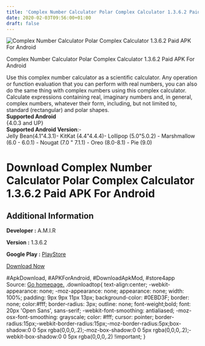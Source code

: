 ```yaml
---
title: 'Complex Number Calculator Polar Complex Calculator 1.3.6.2 Paid APK For Android'
date: 2020-02-03T09:56:00+01:00
draft: false
---
```


![Complex Number Calculator Polar Complex Calculator 1.3.6.2 Paid APK For Android](https://i0.wp.com/apkhome.net/wp-content/uploads/2020/02/Complex-Number-Calculator-Polar-Complex-Calculator-1.3.6.2-Paid.png "Complex Number Calculator Polar Complex Calculator 1.3.6.2 Paid APK For Android")

  

Complex Number Calculator Polar Complex Calculator 1.3.6.2 Paid APK For Android

Use this complex number calculator as a scientific calculator. Any operation or function evaluation that you can perform with real numbers, you can also do the same thing with complex numbers using this complex calculator. Calculate expressions containing real, imaginary numbers and, in general, complex numbers, whatever their form, including, but not limited to, standard (rectangular) and polar shapes.  
**Supported Android**  
{4.0.3 and UP}  
**Supported Android Version**:-  
Jelly Bean(4.1"4.3.1)- KitKat (4.4"4.4.4)- Lollipop (5.0"5.0.2) - Marshmallow (6.0 - 6.0.1) - Nougat (7.0 " 7.1.1) - Oreo (8.0-8.1) - Pie (9.0)

Download Complex Number Calculator Polar Complex Calculator 1.3.6.2 Paid APK For Android
========================================================================================

Additional Information
----------------------

**Developer :** A.M.I.R

**Version :** 1.3.6.2

**Google Play :** [PlayStore](https://play.google.com/store/apps/details?id=com.gcalcd.calculator.scientific&hl=en)

  

[Download Now](https://store4app.co/post/complex-number-calculator-polar-complex-calculator-1-3-6-2-paid-apk-for-android_1580567243)

  
#ApkDownload, #APKForAndroid, #DownloadApkMod, #store4app  
Source: [Go homepage.](https://store4app.co/post/complex-number-calculator-polar-complex-calculator-1-3-6-2-paid-apk-for-android_1580567243) .downloadtop{ text-align:center; -webkit-appearance: none; -moz-appearance: none; appearance: none; width: 100%; padding: 9px 9px 11px 13px; background-color: #0EBD3F; border: none; color:#fff; border-radius: 3px; outline: none; font-weight;bold; font: 20px 'Open Sans', sans-serif; -webkit-font-smoothing: antialiased; -moz-osx-font-smoothing: grayscale; color: #fff; cursor: pointer; border-radius:15px;-webkit-border-radius:15px;-moz-border-radius:5px;box-shadow:0 0 5px rgba(0,0,0,.2);-moz-box-shadow:0 0 5px rgba(0,0,0,.2);-webkit-box-shadow:0 0 5px rgba(0,0,0,.2) !important; }